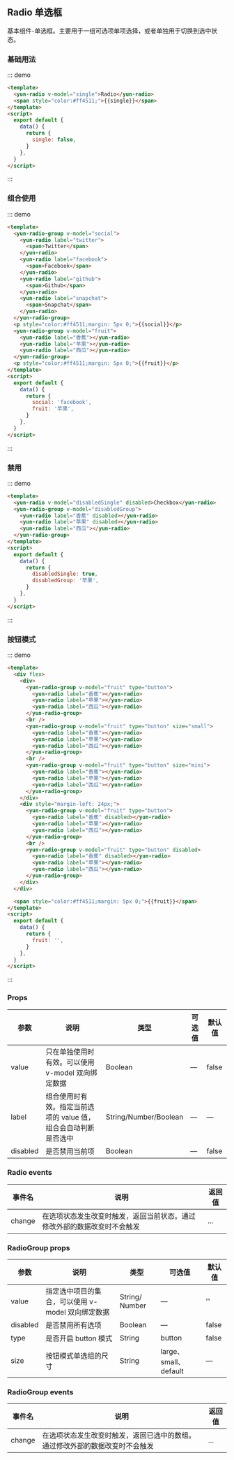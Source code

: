 ## Radio 单选框

基本组件-单选框。主要用于一组可选项单项选择，或者单独用于切换到选中状态。

### 基础用法

::: demo

```html
<template>
  <yun-radio v-model="single">Radio</yun-radio>
  <span style="color:#ff4511;">{{single}}</span>
</template>
<script>
  export default {
    data() {
      return {
        single: false,
      }
    },
  }
</script>
```

:::

### 组合使用

::: demo

```html
<template>
  <yun-radio-group v-model="social">
    <yun-radio label="twitter">
      <span>Twitter</span>
    </yun-radio>
    <yun-radio label="facebook">
      <span>Facebook</span>
    </yun-radio>
    <yun-radio label="github">
      <span>Github</span>
    </yun-radio>
    <yun-radio label="snapchat">
      <span>Snapchat</span>
    </yun-radio>
  </yun-radio-group>
  <p style="color:#ff4511;margin: 5px 0;">{{social}}</p>
  <yun-radio-group v-model="fruit">
    <yun-radio label="香蕉"></yun-radio>
    <yun-radio label="苹果"></yun-radio>
    <yun-radio label="西瓜"></yun-radio>
  </yun-radio-group>
  <p style="color:#ff4511;margin: 5px 0;">{{fruit}}</p>
</template>
<script>
  export default {
    data() {
      return {
        social: 'facebook',
        fruit: '苹果',
      }
    },
  }
</script>
```

:::

### 禁用

::: demo

```html
<template>
  <yun-radio v-model="disabledSingle" disabled>Checkbox</yun-radio>
  <yun-radio-group v-model="disabledGroup">
    <yun-radio label="香蕉" disabled></yun-radio>
    <yun-radio label="苹果" disabled></yun-radio>
    <yun-radio label="西瓜"></yun-radio>
  </yun-radio-group>
</template>
<script>
  export default {
    data() {
      return {
        disabledSingle: true,
        disabledGroup: '苹果',
      }
    },
  }
</script>
```

:::

### 按钮模式

::: demo

```html
<template>
  <div flex>
    <div>
      <yun-radio-group v-model="fruit" type="button">
        <yun-radio label="香蕉"></yun-radio>
        <yun-radio label="苹果"></yun-radio>
        <yun-radio label="西瓜"></yun-radio>
      </yun-radio-group>
      <br />
      <yun-radio-group v-model="fruit" type="button" size="small">
        <yun-radio label="香蕉"></yun-radio>
        <yun-radio label="苹果"></yun-radio>
        <yun-radio label="西瓜"></yun-radio>
      </yun-radio-group>
      <br />
      <yun-radio-group v-model="fruit" type="button" size="mini">
        <yun-radio label="香蕉"></yun-radio>
        <yun-radio label="苹果"></yun-radio>
        <yun-radio label="西瓜"></yun-radio>
      </yun-radio-group>
    </div>
    <div style="margin-left: 24px;">
      <yun-radio-group v-model="fruit" type="button">
        <yun-radio label="香蕉" disabled></yun-radio>
        <yun-radio label="苹果"></yun-radio>
        <yun-radio label="西瓜"></yun-radio>
      </yun-radio-group>
      <br />
      <yun-radio-group v-model="fruit" type="button" disabled>
        <yun-radio label="香蕉" disabled></yun-radio>
        <yun-radio label="苹果"></yun-radio>
        <yun-radio label="西瓜"></yun-radio>
      </yun-radio-group>
    </div>
  </div>

  <span style="color:#ff4511;margin: 5px 0;">{{fruit}}</span>
</template>
<script>
  export default {
    data() {
      return {
        fruit: '',
      }
    },
  }
</script>
```

:::

### Props

| 参数     | 说明                                                            | 类型                  | 可选值 | 默认值 |
| -------- | --------------------------------------------------------------- | --------------------- | ------ | ------ |
| value    | 只在单独使用时有效。可以使用 v-model 双向绑定数据               | Boolean               | —      | false  |
| label    | 组合使用时有效。指定当前选项的 value 值，组合会自动判断是否选中 | String/Number/Boolean | —      | —      |
| disabled | 是否禁用当前项                                                  | Boolean               | —      | false  |

### Radio events

| 事件名 | 说明                                                                     | 返回值 |
| ------ | ------------------------------------------------------------------------ | ------ |
| change | 在选项状态发生改变时触发，返回当前状态。通过修改外部的数据改变时不会触发 | ...    |

### RadioGroup props

| 参数     | 说明                                              | 类型           | 可选值                | 默认值 |
| -------- | ------------------------------------------------- | -------------- | --------------------- | ------ |
| value    | 指定选中项目的集合，可以使用 v-model 双向绑定数据 | String/ Number | —                     | ''     |
| disabled | 是否禁用所有选项                                  | Boolean        | —                     | false  |
| type     | 是否开启 button 模式                              | String         | button                | false  |
| size     | 按钮模式单选组的尺寸                              | String         | large、small、default | —      |

### RadioGroup events

| 事件名 | 说明                                                                         | 返回值 |
| ------ | ---------------------------------------------------------------------------- | ------ |
| change | 在选项状态发生改变时触发，返回已选中的数组。通过修改外部的数据改变时不会触发 | ...    |
